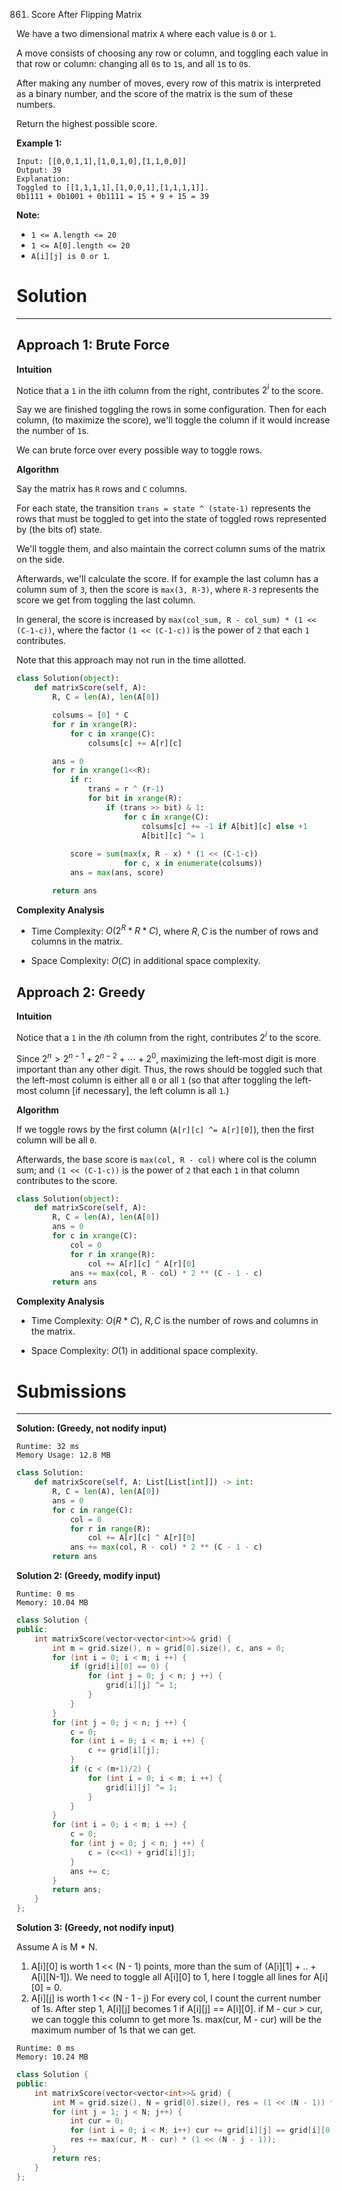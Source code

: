 861. Score After Flipping Matrix

We have a two dimensional matrix `A` where each value is `0` or `1`.

A move consists of choosing any row or column, and toggling each value in that row or column: changing all `0`s to `1`s, and all `1`s to `0`s.

After making any number of moves, every row of this matrix is interpreted as a binary number, and the score of the matrix is the sum of these numbers.

Return the highest possible score.

 

**Example 1:**
```
Input: [[0,0,1,1],[1,0,1,0],[1,1,0,0]]
Output: 39
Explanation:
Toggled to [[1,1,1,1],[1,0,0,1],[1,1,1,1]].
0b1111 + 0b1001 + 0b1111 = 15 + 9 + 15 = 39
```

**Note:**

* `1 <= A.length <= 20`
* `1 <= A[0].length <= 20`
* `A[i][j] is 0 or 1`.

# Solution
---
## Approach 1: Brute Force
**Intuition**

Notice that a `1` in the iith column from the right, contributes $2^i$ to the score.

Say we are finished toggling the rows in some configuration. Then for each column, (to maximize the score), we'll toggle the column if it would increase the number of `1`s.

We can brute force over every possible way to toggle rows.

**Algorithm**

Say the matrix has `R` rows and `C` columns.

For each state, the transition `trans = state ^ (state-1)` represents the rows that must be toggled to get into the state of toggled rows represented by (the bits of) state.

We'll toggle them, and also maintain the correct column sums of the matrix on the side.

Afterwards, we'll calculate the score. If for example the last column has a column sum of `3`, then the score is `max(3, R-3)`, where `R-3` represents the score we get from toggling the last column.

In general, the score is increased by `max(col_sum, R - col_sum) * (1 << (C-1-c))`, where the factor `(1 << (C-1-c))` is the power of `2` that each `1` contributes.

Note that this approach may not run in the time allotted.

```python
class Solution(object):
    def matrixScore(self, A):
        R, C = len(A), len(A[0])

        colsums = [0] * C
        for r in xrange(R):
            for c in xrange(C):
                colsums[c] += A[r][c]

        ans = 0
        for r in xrange(1<<R):
            if r:
                trans = r ^ (r-1)
                for bit in xrange(R):
                    if (trans >> bit) & 1:
                        for c in xrange(C):
                            colsums[c] += -1 if A[bit][c] else +1
                            A[bit][c] ^= 1
            
            score = sum(max(x, R - x) * (1 << (C-1-c))
                        for c, x in enumerate(colsums))
            ans = max(ans, score)

        return ans
```

**Complexity Analysis**

* Time Complexity: $O(2^R * R * C)$, where $R, C$ is the number of rows and columns in the matrix.

* Space Complexity: $O(C)$ in additional space complexity.

## Approach 2: Greedy
**Intuition**

Notice that a `1` in the $i$th column from the right, contributes $2^i$ to the score.

Since $2^n > 2^{n-1} + 2^{n-2} + \cdots + 2^0$, maximizing the left-most digit is more important than any other digit. Thus, the rows should be toggled such that the left-most column is either all `0` or all `1` (so that after toggling the left-most column [if necessary], the left column is all `1`.)

**Algorithm**

If we toggle rows by the first column (`A[r][c] ^= A[r][0]`), then the first column will be all `0`.

Afterwards, the base score is `max(col, R - col)` where col is the column sum; and `(1 << (C-1-c))` is the power of `2` that each `1` in that column contributes to the score.

```python
class Solution(object):
    def matrixScore(self, A):
        R, C = len(A), len(A[0])
        ans = 0
        for c in xrange(C):
            col = 0
            for r in xrange(R):
                col += A[r][c] ^ A[r][0]
            ans += max(col, R - col) * 2 ** (C - 1 - c)
        return ans
```

**Complexity Analysis**

* Time Complexity: $O(R * C)$, $R, C$ is the number of rows and columns in the matrix.

* Space Complexity: $O(1)$ in additional space complexity.

# Submissions
---
**Solution: (Greedy, not nodify input)**
```
Runtime: 32 ms
Memory Usage: 12.8 MB
```
```python
class Solution:
    def matrixScore(self, A: List[List[int]]) -> int:
        R, C = len(A), len(A[0])
        ans = 0
        for c in range(C):
            col = 0
            for r in range(R):
                col += A[r][c] ^ A[r][0]
            ans += max(col, R - col) * 2 ** (C - 1 - c)
        return ans
```

**Solution 2: (Greedy, modify input)**
```
Runtime: 0 ms
Memory: 10.04 MB
```
```c++
class Solution {
public:
    int matrixScore(vector<vector<int>>& grid) {
        int m = grid.size(), n = grid[0].size(), c, ans = 0;
        for (int i = 0; i < m; i ++) {
            if (grid[i][0] == 0) {
                for (int j = 0; j < n; j ++) {
                    grid[i][j] ^= 1;
                }
            }
        }
        for (int j = 0; j < n; j ++) {
            c = 0;
            for (int i = 0; i < m; i ++) {
                c += grid[i][j];
            }
            if (c < (m+1)/2) {
                for (int i = 0; i < m; i ++) {
                    grid[i][j] ^= 1;
                }
            }
        }
        for (int i = 0; i < m; i ++) {
            c = 0;
            for (int j = 0; j < n; j ++) {
                c = (c<<1) + grid[i][j];
            }
            ans += c;
        }
        return ans;
    }
};
```

**Solution 3: (Greedy, not nodify input)**

Assume A is M * N.

1. A[i][0] is worth 1 << (N - 1) points, more than the sum of (A[i][1] + .. + A[i][N-1]).
    We need to toggle all A[i][0] to 1, here I toggle all lines for A[i][0] = 0.
1. A[i][j] is worth 1 << (N - 1 - j)
    For every col, I count the current number of 1s.
    After step 1, A[i][j] becomes 1 if A[i][j] == A[i][0].
    if M - cur > cur, we can toggle this column to get more 1s.
    max(cur, M - cur) will be the maximum number of 1s that we can get.

```
Runtime: 0 ms
Memory: 10.24 MB
```
```c++
class Solution {
public:
    int matrixScore(vector<vector<int>>& grid) {
        int M = grid.size(), N = grid[0].size(), res = (1 << (N - 1)) * M;
        for (int j = 1; j < N; j++) {
            int cur = 0;
            for (int i = 0; i < M; i++) cur += grid[i][j] == grid[i][0];
            res += max(cur, M - cur) * (1 << (N - j - 1));
        }
        return res;
    }
};
```
